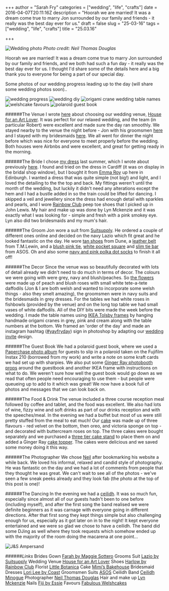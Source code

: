 +++
author = "Sarah Fry"
categories = ["wedding", "life", "crafts"]
date = 2016-04-07T20:11:16Z
description = "Hoorah we are married! It was a dream come true to marry Jon surrounded by our family and friends - it really was the best day ever for us."
draft = false
slug = "25-03-16"
tags = ["wedding", "life", "crafts"]
title = "25.03.16"

+++


![Wedding photo](/images/2016/04/12885701_1293655207318233_1175845172274274713_o.jpg)
*Photo credit: Neil Thomas Douglas*

Hoorah we are married! It was a dream come true to marry Jon surrounded by our family and friends, and we both had such a fun day - it really was the best day ever for us. I thought I'd share some of the details here and a big thank you to everyone for being a part of our special day.

Some photos of our wedding progress leading up to the day (will share some wedding photos soon)..

![wedding progress](/images/2016/04/Artboard-3.png)
![wedding diy](/images/2016/04/IMG_6006.jpg)
![origami crane wedding table names](/images/2016/04/IMG_6013.jpg)
![welshcake favours](/images/2016/04/Artboard-1.png)
![polaroid guest book](/images/2016/04/Artboard-2.png)


######The Venue
I wrote [here](https://yayfryday.com/post/wedding-progress/) about choosing our wedding venue, [House for an Art Lover](http://www.houseforanartlover.co.uk/). It was perfect for our relaxed wedding, and the team (in particular Robert) were excellent and made sure the day ran smoothly.
We stayed nearby to the venue the night before - Jon with his groomsmen [here](https://www.airbnb.co.uk/rooms/7834217) and I stayed with my bridesmaids [here](https://www.airbnb.co.uk/rooms/3345932). We all went for dinner the night before which was nice for everyone to meet properly before the wedding. Both houses were Airbnbs and were excellent, and great for getting ready in the morning.

######The Bride
I chose [my dress](https://www.maggiesottero.com/maggie-sottero/farah/8230) last summer, which I wrote about previously [here](https://yayfryday.com/post/wedding-progress/). I found and tried on the dress in Cardiff (it was on display in the bridal shop window), but I bought it from [Emma Roy](http://emma-roy.co.uk/) up here in Edinburgh. I wanted a dress that was quite simple (not big!) and light, and I loved the detailing to the the top and back. My fittings weren't until the month of the wedding, but luckily it didn't need any alterations except the hem and I had a bustle added in so the train could be lifted for dancing. 
I skipped a veil and jewellery since the dress had enough detail with sparkles and pearls, and I wore [Rainbow Club](https://www.rainbowclub.co.uk/harlow-peep-toe-satin-shoe) peep toe shoes that I picked up in John Lewis. My hair and make up was done by Lyn Mckenzie and it was exactly what I was looking for - simple and fresh with a pink smokey eye. Lyn also did two bridesmaids and my mum's hair.

######The Groom
Jon wore a suit from [Suitsupply](http://eu.suitsupply.com/en_GB/suits/lazio-blue-plain/P4123.html). He ordered a couple of different ones online and decided on the navy Lazio which fit great and he looked fantastic on the day. He wore [tan shoes](http://www.dunelondon.com/boycy-punch-hole-and-toe-cap-detail-leather-shoe-0272507490002511/) from Dune, a [leather belt](http://www.tmlewin.co.uk/Brown-Contemporary-Belt/40966,en_GB,pd.html?cgid=Mens-Belts-braces&start=0) from T.M.Lewin, and a [blush pink tie](http://www.asos.com//Asos/Asos-Slim-Tie-In-Pink-Marl-Effect/Prod/pgeproduct.aspx?iid=5983749), [white pocket square](http://www.asos.com//ASOS/ASOS-Silk-Pocket-Square-In-White/Prod/pgeproduct.aspx?iid=5303730) and [slim tie bar](http://www.asos.com//Asos/Asos-Tie-Bar-In-Slim-Fit/Prod/pgeproduct.aspx?iid=4315199) from ASOS. Oh and also some [navy and pink polka dot socks](http://www.tmlewin.co.uk/Navy-Pink-Large-Spot-Socks/55573,en_GB,pd.html?cgid=Mens-Socks-boxers&start=0) to finish it all off!

######The Decor
Since the venue was so beautifully decorated with lots of detail already we didn't need to do much in terms of decor. The colours we were going with were grey, navy and blush/peaches. So [the flowers](http://www.littlebotanica.com/) were made up of peach and blush roses with small white tete-a-tete daffodils (Jon & I are both welsh and wanted to incorporate some welsh things - also they smelt amazing), the groomsmen were in navy suits and the bridesmaids in grey dresses. For the tables we had white roses in fishbowls (provided by the venue) and on the long top table we had small vases of white daffodils.
All of the DIY bits were made the week before the wedding. I made the table names using [IKEA Tolsby frames](http://www.ikea.com/gb/en/catalog/products/30151035/) by hanging handmade origami cranes in grey, pink and cream along with the table numbers at the bottom. We framed an 'order of the day' and made an instagram hashtag ([#yayfryday](https://www.instagram.com/explore/tags/yayfryday/)) sign in photoshop by adapting our [wedding invite](https://yayfryday.com/post/wedding-invites-diy/) design.

######The Guest Book
We had a polaroid guest book, where we used a [Paperchase photo album](http://www.paperchase.co.uk/gifts/home-and-kitchen-gifts/photo-albums-scrapbooks/kraft-medium-slip-in-album-4x6.html) for guests to slip in a polaroid taken on the Fujifilm Instax 210 (borrowed from my work) and write a note on some kraft cards we had set up with sharpies. We also put some [Ginger Ray photobooth props](http://www.gingerray.co.uk/bh-721-photo-booth-props-boho.html) around the guestbook and another IKEA frame with instructions on what to do. We weren't sure how well the guest book would go down as we read that often people need encouraging to use them - but people were queueing up to add to it which was great! We now have a book full of photos and messages that we can look back on.

######The Food & Drink
The venue included a three course reception meal followed by coffee and tablet, and the food was excellent. We also had lots of wine, fizzy wine and soft drinks as part of our drinks reception and with the speeches/meal. In the evening we had a buffet but most of us were still pretty stuffed from the meal to eat much!
Our [cake](http://mimisbakehouse.com/) was made up of three flavours - red velvet on the bottom, then oreo, and victoria sponge on top - and decorated with buttercream roses on top. The three cakes were bought separately and we purchased a [three tier cake stand](http://www.windsorcakecraft.co.uk/windsor_three_tier_spiral_stand.html?category_id=275) to place them on and added a Ginger Ray [cake topper](http://www.gingerray.co.uk/pp-621-cake-bunting-pastel-perfection.html). The cakes were delicious and we saved some money doing it this way.

######The Photographer
We chose [Neil](http://www.neilthomasdouglas.com/) after bookmarking his website a while back. We loved his informal, relaxed and candid style of photography. He was fantastic on the day and we had a lot of comments from people that they thought he was great. We can't wait to see all of the photos - we've seen a few sneak peeks already and they look fab (the photo at the top of this post is one)!

######The Dancing
In the evening we had a [ceilidh](http://www.ceilidhminogue.co.uk/). It was so much fun, especially since almost all of our guests hadn't been to one before (including myself), and after the first song the band realised we were definite beginners as it was carnage with everyone going in different directions. After that first song they kept things simple but also challenging enough for us, especially as it got later on in to the night! It kept everyone entertained and we were so glad we chose to have a ceilidh. The band did some DJing as well where they took requests which somehow ended up with the majority of the room doing the macarena at one point...

![J&S Ampersand](/images/2016/04/IMG_5759.jpg)

######*Links*
Brides Gown [Farah by Maggie Sottero](https://www.maggiesottero.com/maggie-sottero/farah/8230)
Grooms Suit [Lazio by Suitsupply](http://eu.suitsupply.com/en_GB/suits/lazio-blue-plain/P4123.html)
Wedding Venue [House for an Art Lover](http://www.houseforanartlover.co.uk/)
Shoes [Harlow by Rainbow Club](https://www.rainbowclub.co.uk/harlow-peep-toe-satin-shoe)
Florist [Little Botanica](http://www.littlebotanica.com/)
Cake [Mimi’s Bakehouse](http://mimisbakehouse.com/)
Bridesmaid Dresses [Lori Lee by Coast](http://www.coast-stores.com)
Groomsmen Suits [ASOS](http://www.asos.com//ASOS/ASOS-Slim-Suit-Jacket-with-Stretch-in-Navy/Prod/pgeproduct.aspx?iid=5306759)
Ceilidh Band [Ceilidh Minogue](http://www.ceilidhminogue.co.uk/)
Photographer [Neil Thomas Douglas](http://www.neilthomasdouglas.com/)
Hair and make up [Lyn Mckenzie](http://lynmckenziemakeup.co.uk/)
Nails [Fiji by Essie](http://www.essie.co.uk/colours/pinks/fiji.aspx)
Favours [Fabulous Welshcakes](http://www.fabulouswelshcakes.co.uk)

